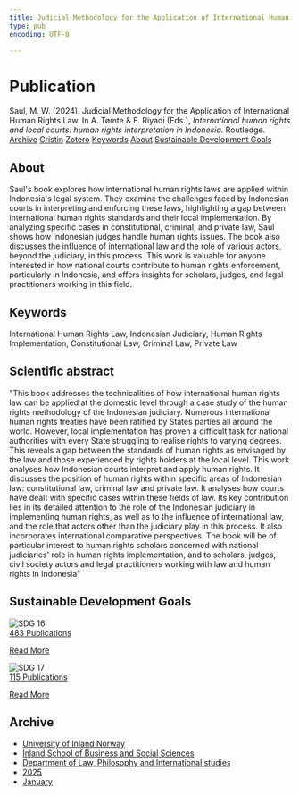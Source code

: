 ```yaml
---
title: Judicial Methodology for the Application of International Human Rights Law
type: pub
encoding: UTF-8

---
```

<h1>Publication</h1>
<article id="csl-bib-container-NF45UFWG" class="csl-bib-container">
  <div class="csl-bib-body"> <div class="csl-entry">Saul, M. W. (2024). Judicial Methodology for the Application of International Human Rights Law. In A. Tømte &#38; E. Riyadi (Eds.), <i>International human rights and local courts: human rights interpretation in Indonesia</i>. Routledge.</div> </div>
  <div class="csl-bib-buttons">
    <a href="#taxonomy-article-NF45UFWG" alt="archive" class="csl-bib-button">Archive</a>
    <a href="https://app.cristin.no/results/show.jsf?id=2336820" alt="Cristin" class="csl-bib-button">Cristin</a>
    <a href="http://zotero.org/groups/5881554/items/NF45UFWG" alt="Zotero" class="csl-bib-button">Zotero</a>
    <a href="#keywords-article-NF45UFWG" alt="keywords" class="csl-bib-button">Keywords</a>
    <a href="#about-article-NF45UFWG" alt="about_pub" class="csl-bib-button">About</a>
    <a href="#sdg-article-NF45UFWG" alt="sdg" class="csl-bib-button">Sustainable Development Goals</a>
  </div>
  <div id="csl-bib-meta-container-NF45UFWG"></div>
</article>
<div id="csl-bib-meta-NF45UFWG" class="csl-bib-meta">
  <article id="about-article-NF45UFWG" class="about_pub-article">
    <h1>About</h1>
    Saul's book explores how international human rights laws are applied within Indonesia's legal system. They examine the challenges faced by Indonesian courts in interpreting and enforcing these laws, highlighting a gap between international human rights standards and their local implementation. By analyzing specific cases in constitutional, criminal, and private law, Saul shows how Indonesian judges handle human rights issues. The book also discusses the influence of international law and the role of various actors, beyond the judiciary, in this process. This work is valuable for anyone interested in how national courts contribute to human rights enforcement, particularly in Indonesia, and offers insights for scholars, judges, and legal practitioners working in this field.
  </article>
  <article id="keywords-article-NF45UFWG" class="keywords-article">
    <h1>Keywords</h1>
    International Human Rights Law, Indonesian Judiciary, Human Rights Implementation, Constitutional Law, Criminal Law, Private Law
  </article>
  <article id="abstract-article-NF45UFWG" class="abstract-article">
    <h1>Scientific abstract</h1>
    "This book addresses the technicalities of how international human rights law can be applied at the domestic level through a case study of the human rights methodology of the Indonesian judiciary. Numerous international human rights treaties have been ratified by States parties all around the world. However, local implementation has proven a difficult task for national authorities with every State struggling to realise rights to varying degrees. This reveals a gap between the standards of human rights as envisaged by the law and those experienced by rights holders at the local level. This work analyses how Indonesian courts interpret and apply human rights. It discusses the position of human rights within specific areas of Indonesian law: constitutional law, criminal law and private law. It analyses how courts have dealt with specific cases within these fields of law. Its key contribution lies in its detailed attention to the role of the Indonesian judiciary in implementing human rights, as well as to the influence of international law, and the role that actors other than the judiciary play in this process. It also incorporates international comparative perspectives. The book will be of particular interest to human rights scholars concerned with national judiciaries' role in human rights implementation, and to scholars, judges, civil society actors and legal practitioners working with law and human rights in Indonesia"
  </article>
  <article id="sdg-article-NF45UFWG" class="sdg-article">
    <h1>Sustainable Development Goals</h1>
    <div class="sdg-container"><div id="sdg16" class="sdg">
        <img src="{{< params subfolder >}}images/sdg/sdg16_en.png" class="image" alt="SDG 16">
        <div class="sdg-overlay">
          <a href="{{< params subfolder >}}en/archive/?sdg=16#archive" class="sdg-publication-count"><span>483</span> Publications</a>
          <p><a href="https://sdgs.un.org/goals/goal16" class="sdg-read-more">Read More</a></p>
        </div>
      </div> <div id="sdg17" class="sdg">
        <img src="{{< params subfolder >}}images/sdg/sdg17_en.png" class="image" alt="SDG 17">
        <div class="sdg-overlay">
          <a href="{{< params subfolder >}}en/archive/?sdg=17#archive" class="sdg-publication-count"><span>115</span> Publications</a>
          <p><a href="https://sdgs.un.org/goals/goal17" class="sdg-read-more">Read More</a></p>
        </div>
      </div></div>
  </article>
  <article id="taxonomy-article-NF45UFWG" class="taxonomy-article">
    <h1>Archive</h1>
    <ul>
      <li><a href="{{< params subfolder >}}en/archive/?key=3DCRN523">University of Inland Norway</a></li>
      <li><a href="{{< params subfolder >}}en/archive/?key=DU8Q9LN9">Inland School of Business and Social Sciences</a></li>
      <li><a href="{{< params subfolder >}}en/archive/?key=ITYAG68H">Department of Law, Philosophy and International studies</a></li>
      <li><a href="{{< params subfolder >}}en/archive/?key=5MXSAE5D">2025</a></li>
      <li><a href="{{< params subfolder >}}en/archive/?key=M68KA7ZT">January</a></li>
    </ul>
  </article>
</div>
